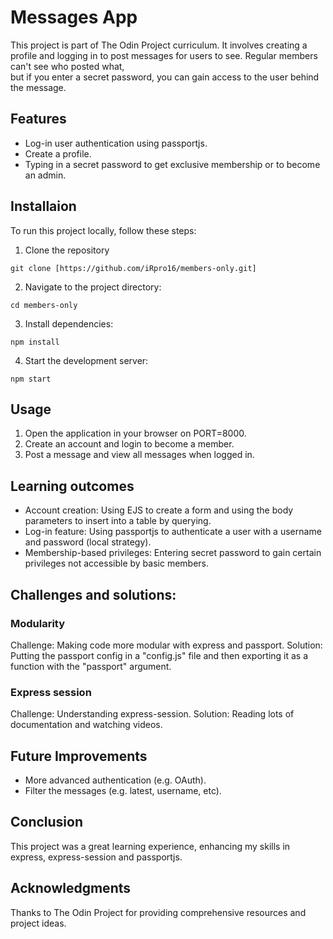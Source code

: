 # Messages App

This project is part of The Odin Project curriculum. It involves creating a profile and logging in to post messages for users to see. Regular members can't see who posted what,\
but if you enter a secret password, you can gain access to the user behind the message.

## Features
* Log-in user authentication using passportjs.
* Create a profile.
* Typing in a secret password to get exclusive membership or to become an admin.

## Installaion
To run this project locally, follow these steps:
1. Clone the repository
```
git clone [https://github.com/iRpro16/members-only.git]
```

2. Navigate to the project directory:
```
cd members-only
```

3. Install dependencies:
```
npm install
```

4. Start the development server:
```
npm start
```

## Usage
1. Open the application in your browser on PORT=8000.
2. Create an account and login to become a member.
3. Post a message and view all messages when logged in.

## Learning outcomes
* Account creation: Using EJS to create a form and using the body parameters to insert into a table by querying.
* Log-in feature: Using passportjs to authenticate a user with a username and password (local strategy).
* Membership-based privileges: Entering secret password to gain certain privileges not accessible by basic members.

## Challenges and solutions:
### Modularity
Challenge: Making code more modular with express and passport.
Solution: Putting the passport config in a "config.js" file and then exporting it as a function with the "passport" argument.

### Express session
Challenge: Understanding express-session.
Solution: Reading lots of documentation and watching videos.

## Future Improvements
* More advanced authentication (e.g. OAuth).
* Filter the messages (e.g. latest, username, etc).

## Conclusion
This project was a great learning experience, enhancing my skills in express, express-session and passportjs.

## Acknowledgments
Thanks to The Odin Project for providing comprehensive resources and project ideas.
